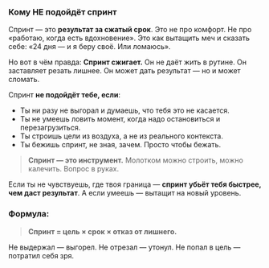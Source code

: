 ### Кому НЕ подойдёт спринт

Спринт — это **результат за сжатый срок**.
Это не про комфорт. Не про «работаю, когда есть вдохновение».
Это как вытащить меч и сказать себе: «24 дня — и я беру своё. Или ломаюсь».

Но вот в чём правда:
**Спринт сжигает.**
Он не даёт жить в рутине. Он заставляет резать лишнее.
Он может дать результат — но и может сломать.

Спринт **не подойдёт тебе, если**:

* Ты ни разу не выгорал и думаешь, что тебя это не касается.
* Ты не умеешь ловить момент, когда надо остановиться и перезагрузиться.
* Ты строишь цели из воздуха, а не из реального контекста.
* Ты бежишь спринт, не зная, зачем. Просто чтобы бежать.

> **Спринт — это инструмент.**
> Молотком можно строить, можно калечить. Вопрос в руках.

Если ты не чувствуешь, где твоя граница — **спринт убьёт тебя быстрее, чем даст результат**.
А если умеешь — вытащит на новый уровень.

### Формула:

> **Спринт = цель × срок × отказ от лишнего.**

Не выдержал — выгорел. Не отрезал — утонул. Не попал в цель — потратил себя зря.